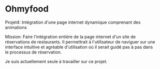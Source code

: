 # Ohmyfood
Projet4: Intégration d'une page internet dynamique comprenant des animations 

Mission: Faire l'intégration entière de la page internet d'un site de réservations de restaurants.
Il permettrait à l'utilisateur de naviguer sur une interface intuitive et agréable d'utilisation où il serait guidé pas à pas dans le processus de réservation.

Je suis actuellement seule à travailler sur ce projet.
